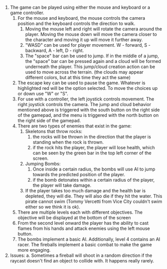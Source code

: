 1. The game can be played using either the mouse and keyboard or a game controller.
	1. For the mouse and keyboard, the mouse controls the camera position and the keyboard controls the direction to walk.
		1. Moving the mouse left and right will rotate the camera around the player. Moving the mouse down will move the camera closer to the character and moving it up will move it further away.
		2. "WASD" can be used for player movement. W - forward, S - backward, A - left, D - right.
		3. The "space" bar can be used to jump. If in the middle of a jump, the "space" bar can be pressed again and a cloud will be formed underneath the player. This jump/cloud creation action can be used to move across the terrain.
			(the clouds may appear different colors, but at this time they act the same)
	2. The escape key can be used to pause the game. Whatever is highlighted red will be the option selected. To move the choices up or down use "W" or "S".
	3. For use with a controller, the left joystick controls movement. The right joystick controls the camera. The jump and cloud behavior mentioned above is triggered with the south button on the right side of the gamepad, and the menu is triggered with the north button on the right side of the gamepad.
	4. There are two types of enemies that exist in the game:
		1. Skeletons that throw rocks:
			1. the rocks will be thrown in the direction that the player is standing when the rock is thrown. 
			2. if the rock hits the player, the player will lose health, which can be seen by the green bar in the top left corner of the screen.
		2. Jumping Bombs:
			1. Once inside a certain radius, the bombs will use AI to jump towards the predicted position of the player. 
			2. if the bomb detonates within a certain radius of the player, the player will take damage.
		3. If the player takes too much damage and the health bar is depleted, they will die. They will also die if they hit the water. This pirate cannot swim (Tommy Vercetti from Vice City couldn't swim either so we think it is ok). 
	5. There are multiple levels each with different objectives. The objective will be displayed at the bottom of the screen
	6. From the second level onward the player has the ability to cast flames from his hands and attack enemies using the left mouse button.
	7. The bombs implement a basic AI. Additionally, level 4 contains an AI racer. The fireballs implement a basic combat to make the game more engaging.
2. Issues:
	a. Sometimes a fireball will shoot in a random direction if the raycast doesn't find an object to collide with. It happens really rarely.

